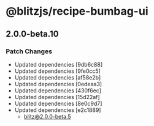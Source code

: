 # @blitzjs/recipe-bumbag-ui

## 2.0.0-beta.10

### Patch Changes

- Updated dependencies [9db6c88]
- Updated dependencies [9fe0cc5]
- Updated dependencies [af58e2b]
- Updated dependencies [0edeaa3]
- Updated dependencies [430f6ec]
- Updated dependencies [15d22af]
- Updated dependencies [8e0c9d7]
- Updated dependencies [e2c1889]
  - blitz@2.0.0-beta.5
